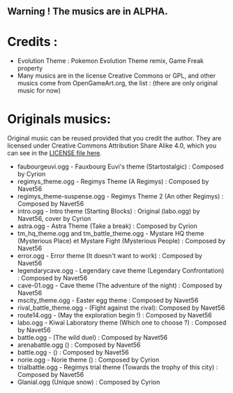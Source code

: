 ## Warning ! The musics are in ALPHA.

# Credits :

* Evolution Theme : Pokemon Evolution Theme remix, Game Freak property
* Many musics are in the license Creative Commons or GPL, and other musics come from  OpenGameArt.org, the list : 
(there are only original music for now)


# Originals musics:
Original music can be reused provided that you credit the author. They are licensed under Creative Commons Attribution Share Alike 4.0, which you can see in the [LICENSE file here](https://github.com/cyrioncentori/OpMon/blob/master/Resources/LICENSE).  
<!--Path : |filename|.extention - |Where the music is located| (|Music name|) : Composed by |creator|-->

* faubourgeuvi.ogg - Fauxbourg Euvi's theme (Startostalgic) : Composed by Cyrion
* regimys_theme.ogg - Regimys Theme (A Regimys) : Composed by Navet56
* regimys_theme-suspense.ogg - Regimys Theme 2 (An other Regimys) : Composed by Navet56
* intro.ogg - Intro theme (Starting Blocks) : Original (labo.ogg) by Navet56, cover by Cyrion
* astra.ogg - Astra Theme (Take a break) : Composed by Cyrion
* tm_hq_theme.ogg and tm_battle_theme.ogg - Mystare HQ theme (Mysterious Place) et Mystare Fight (Mysterious People) : Composed by Navet56
* error.ogg - Error theme (It doesn't want to work) : Composed by Navet56
* legendarycave.ogg - Legendary cave theme (Legendary Confrontation) : Composed by Navet56
* cave-01.ogg - Cave theme (The adventure of the night) : Composed by Navet56
* mscity_theme.ogg - Easter egg theme : Composed by Navet56
* rival_battle_theme.ogg - (Fight against the rival): Composed by Navet56
* route14.ogg - (May the exploration begin !) : Composed by Navet56
* labo.ogg - Kiwaï Laboratory theme (Which one to choose ?) : Composed by Navet56
* battle.ogg - (The wild duel) : Composed by Navet56
* arenabattle.ogg () : Composed by Navet56
* battle.ogg - () : Composed by Navet56
* norie.ogg - Norie theme () : Composed by Cyrion 
* trialbattle.ogg - Regimys trial theme (Towards the trophy of this city) : Composed by Navet56
* Glanial.ogg (Unique snow) : Composed by Cyrion

